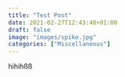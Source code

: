 ```yaml
---
title: "Test Post"
date: 2021-02-27T12:43:48+01:00
draft: false
image: "images/spike.jpg"
categories: ["Miscellaneous"]
---
```


hihihßß